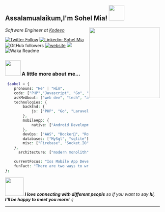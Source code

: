 <h2>Assalamualaikum,I'm Sohel Mia! <img src="https://media.giphy.com/media/12oufCB0MyZ1Go/giphy.gif" width="50"></h2>
<img align='right' src="https://media.giphy.com/media/M9gbBd9nbDrOTu1Mqx/giphy.gif" width="230">
<p><em>Software Engineer at <a href="https://www.kodeeo.com">Kodeeo</a>
</em></p>

[![Twitter Follow](https://img.shields.io/twitter/follow/misteranmol?label=Follow)](https://twitter.com/intent/follow?screen_name=misteranmol)
[![Linkedin: Sohel Mia](https://img.shields.io/badge/-anmol-blue?style=flat-square&logo=Linkedin&logoColor=white&link=https://www.linkedin.com/in/sohelmia/)](https://www.linkedin.com/in/sohelmia/)
![GitHub followers](https://img.shields.io/github/followers/anmol098?label=Follow&style=social)
[![website](https://img.shields.io/badge/Website-46a2f1.svg?&style=flat-square&logo=Google-Chrome&logoColor=white&link=https://anmolsingh.me/)](https://anmolsingh.me/)
![](https://visitor-badge.glitch.me/badge?page_id=anmol098.anmol098)
![Waka Readme](https://github.com/anmol098/anmol098/workflows/Waka%20Readme/badge.svg)

### <img src="https://media.giphy.com/media/VgCDAzcKvsR6OM0uWg/giphy.gif" width="50"> A little more about me...  

```php
 $sohel = {
    pronouns: "He" | "Him",
    code: ["PHP","Javascript", "Go", "Dart"],
    askMeAbout: ["web dev", "tech", "app dev"],
    technologies: {
        backEnd: {
            js: ["PHP", "Go", "Laravel", "Lumen"],
        },
        mobileApp: {
            native: ["Android Development", "IOS Development"]
        },
        devOps: ["AWS", "Docker🐳", "Route53", "Nginx"],
        databases: ["MySql", "sqlite"],
        misc: ["Firebase", "Socket.IO", "selenium", "open-cv", "php", "SuiteApp"]
    },
      architecture: ["modern monolith","microservices", "event-driven", "design system pattern"],
   
    currentFocus: "Ios Mobile App Development",
    funFact: "There are two ways to write error-free programs; only the third one works"
};
```


<img src="https://media.giphy.com/media/LnQjpWaON8nhr21vNW/giphy.gif" width="60"> <em><b>I love connecting with different people</b> so if you want to say <b>hi, I'll be happy to meet you more!</b> :)</em>

---

